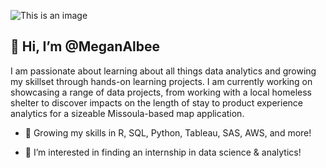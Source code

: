 ![This is an image](https://user-images.githubusercontent.com/102624697/169426819-de7f8559-5d95-4f24-8eec-5ed4e337ad0f.svg)


## 👋 Hi, I’m @MeganAlbee 
I am passionate about learning about all things data analytics and growing my skillset through hands-on learning projects. I am currently working on showcasing a range of data projects, from working with a local homeless shelter to discover impacts on the length of stay to product experience analytics for a sizeable Missoula-based map application. 

- 🌱 Growing my skills in R, SQL, Python, Tableau, SAS, AWS, and more!  

- 👀 I’m interested in finding an internship in data science & analytics!
